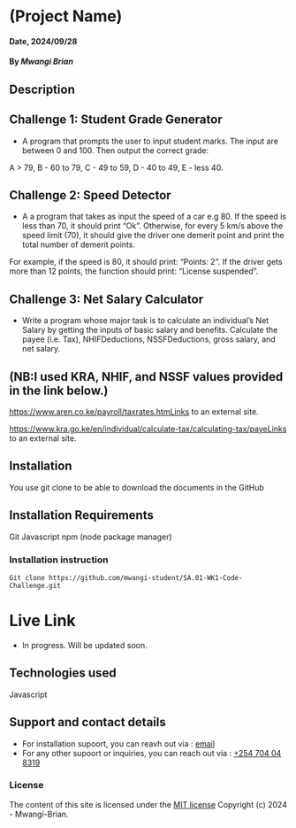# (Project Name)

#### Date, 2024/09/28

#### By _Mwangi Brian_

## Description

## Challenge 1: Student Grade Generator

- A program that prompts the user to input student marks. The input are between 0 and 100. Then output the correct grade:

A > 79, B - 60 to 79, C - 49 to 59, D - 40 to 49, E - less 40.

## Challenge 2: Speed Detector

- A a program that takes as input the speed of a car e.g 80. If the speed is less than 70, it should print “Ok”. Otherwise, for every 5 km/s above the speed limit (70), it should give the driver one demerit point and print the total number of demerit points.

For example, if the speed is 80, it should print: “Points: 2”. If the driver gets more than 12 points, the function should print: “License suspended”.

## Challenge 3: Net Salary Calculator

- Write a program whose major task is to calculate an individual’s Net Salary by getting the inputs of basic salary and benefits. Calculate the payee (i.e. Tax), NHIFDeductions, NSSFDeductions, gross salary, and net salary.

## (NB:I used KRA, NHIF, and NSSF values provided in the link below.)

https://www.aren.co.ke/payroll/taxrates.htmLinks to an external site.

https://www.kra.go.ke/en/individual/calculate-tax/calculating-tax/payeLinks to an external site.

## Installation

You use git clone to be able to download the documents in the GitHub

## Installation Requirements

Git
Javascript
npm (node package manager)

### Installation instruction

```
Git clone https://github.com/mwangi-student/SA.01-WK1-Code-Challenge.git

```

# Live Link

- In progress. Will be updated soon.

## Technologies used

Javascript

## Support and contact details

- For installation supoort, you can reavh out via : [email](wambuimwangibrian@gmail.com)
- For any other supoort or inquiries, you can reach out via : <a href="tel:+254704048319">+254 704 04 8319</a>

### License

The content of this site is licensed under the [MIT license](https://github.com/mwangi-student/SA.01-WK1-Code-Challenge/blob/main/LICENCE.md)
Copyright (c) 2024 - Mwangi-Brian.
